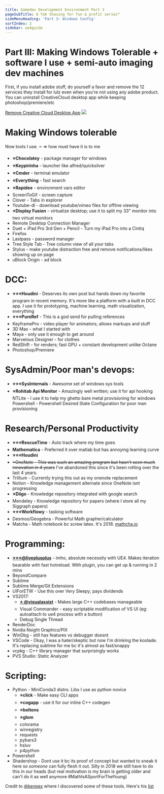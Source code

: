 ```yaml
---
title: Gamedev Development Environment Part 3
pageSubTitle: A Yak Shaving for fun & profit series™
sideMenuHeading: 'Part 3: Windows Config'
sortIndex: 2
sidebar: ue4guide
---
```


# Part III: Making Windows Tolerable + software I use + semi-auto imaging dev machines

First, if you install adobe stuff, do yourself a favor and remove the 12 services they install for lulz even when you're not using any adobe product. You can uninstall CreativeCloud desktop app while keeping photoshop/premiere/etc

[Remove Creative Cloud Desktop App](https://helpx.adobe.com/creative-cloud/help/uninstall-creative-cloud-desktop-app.html)
![](https://pbs.twimg.com/media/DuzvOgqVsAAmEEB.jpg)

# Making Windows tolerable

Now tools I use. ⭐ => how must have it is to me

- **⭐Chocolatey** - package manager for windows
- **⭐Keypirinha** - launcher like alfred/quicksilver
- **⭐Cmder** - terminal emulator
- **⭐Everything** - fast search
- **⭐Rapidee** - environment vars editor
- ScreenToGif - screen capture
- Clover - Tabs in explorer
- Youtube-dl - download youtube/vimeo files for offline viewing
- **⭐Display Fusion** - virtualize desktop; use it to split my 33" monitor into two virtual monitors
- Remote Desktop Connection Manager
- Duet + iPad Pro 3rd Gen + Pencil - Turn my iPad Pro into a Cintiq
- Firefox
- Lastpass - password manager
- Tree Style Tab - Tree column view of all your tabs
- Stylus - make youtube distraction free and remove notifications/likes showing up on page
- uBlock Origin - ad block

# DCC:

- **⭐⭐⭐Houdini** - Deserves its own post but hands down my favorite program in recent memory. It's more like a platform with a built in DCC app. I use it for prototyping, machine learning, math visualization, everything
- **⭐⭐⭐PureRef** - This is a god send for pulling references
- KeyframePro - video player for animators; allows markups and stuff
- 3D Max - what I started with
- Maya - only use it enough to get around
- Marvelous Designer - for clothes
- RedShift - for renders; fast GPU + constant development unlike Octane
- Photoshop/Premiere

# SysAdmin/Poor man's devops:

- **⭐⭐⭐SysInternals** - Awesome set of windows sys tools
- **⭐Rohitab Api Monitor** - Amazingly well written; use it for api hooking
  NTLite - I use it to help my ghetto bare metal provisioning for windows
  Powershell - Powershell Desired State Configuration for poor man provisioning

# Research/Personal Productivity

- **⭐⭐⭐RescueTime** - Auto track where my time goes
- **Mathematica** - Preferred it over matlab but has annoying learning curve
- **⭐⭐⭐Houdini**
- ~~\*OneNote - This was such an amazing program but hasn't seen much innovation in 4 years~~ I've abandoned this since it's been rotting over the last 4 years.
- Trillium - Currently trying this out as my onenote replacement
- Notion - Knowledge management alternate since OneNote isnt progressing
- **⭐Diigo** - Knowledge repository integrated with google search
- Mendeley - Knowledge repository for papers (where I store all my Siggraph papers)
- **⭐⭐⭐Workflowy** - tasking software
- Desmos/Geogebra - Powerful Math grapher/calculator
- Matcha - Math notebook bc screw latex. It's 2018. [mathcha.io](https://www.mathcha.io/)

# Programming:

- [**⭐⭐⭐@liveplusplus**](https://molecular-matters.com/products_livepp.html) - imho, absolute necessity with UE4. Makes iteration bearable with fast hotreload. With plugin, you can get up & running in 2 mins
- BeyondCompare
- Sublime
- Sublime Merge/Git Extensions
- UIForETW - Use this over Very Sleepy; pays dividends
- VS2017:
  - [**⭐ @visualassist**](https://twitter.com/visualassist) - Makes large C++ codebases manageable
  - Visual Commander - easy scriptable modification of VS UI (eg: autoattach to ue4 process with a button)
  - Debug Single Thread
- RenderDoc
- Nvidia Nsight Graphics/PIX
- WinDbg - still has features vs debugger doesnt
- VSCode - Okay, I was a hater/skeptic but now I'm drinking the koolade. It's replacing sublime for me bc it's almost as fast/snappy
- vcpkg - C++ library manager that surprisingly works
- PVS Studio: Static Analyzer

# Scripting:

- Python - MiniConda3 distro. Libs I use as python novice
  - **⭐click** - Make easy CLI apps
  - **⭐cogapp** - use it for our inline C++ codegen
  - **⭐boltons**
  - **⭐glom**
  - colorama
  - winregistry
  - requests
  - pybars3
  - hsluv
  - p4python
- Powershell
- Shadershop - Dont use it bc its proof of concept but wanted to sneak it here so *someone* can fully flesh it out. Silly in 2018 we still have to do this in our heads (but real motivation is my brain is getting older and can't do it as well anymore #MathIsASportForTheYoung)

Credit to [@kenpex](https://twitter.com/kenpex) where I discovered some of these tools. Here's his [list](https://c0de517e.blogspot.com/2011/04/2011-tools-that-i-use.html)
